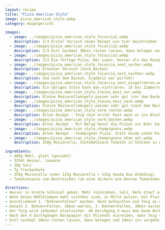 ```yaml
---
layout: recipe
title: "Pizza American Style"
image: pizza_american_style.webp
category: Hauptgericht

images:
  - image: ../images/pizza_american_style_focaccia1.webp
    description: 1/3 Erster Versuch neues Rezept wie hier beschrieben
  - image: ../images/pizza_american_style_focaccia2.webp
    description: 2/3 Evtl nochmal 30min rasten lassen, dann belegen und 14min ins vorgeheizte Backrohr (280°C Ober/Unter Hitze) geben. Evtl nach 10min kurz Dampf rauslassen
  - image: ../images/pizza_american_style_focaccia3.webp
    description: 3/3 Die fertige Pizza. War super, besser als das Rezept hier!
  - image: ../images/pizza_american_style_focaccia_next_vorher.webp
    description: Erneuter Versuch (vorm Backen)
  - image: ../images/pizza_american_style_focaccia_next_nachher.webp
    description: Und nach dem Backen. Ergebnis war perfekt!
  - image: ../images/pizza_american_style_focaccia_next_eingefrohren.webp
    description: Ein übriges Stück kann man einfrieren. 1h bei Zimmertemperatur auftauen lassen, dann bei 200°C Heißluft 10min aufbacken (evtl kürzer)
  - image: ../images/pizza_american_style_kleine_mozz_vor.webp
    description: Kleine Mozzarellakugeln passen sehr gut (vor dem Backen)
  - image: ../images/pizza_american_style_kleine_mozz_nach.webp
    description: Kleine Mozzarellakugeln passen sehr gut (nach dem Backen)
  - image: ../images/pizza_american_style_vorm_rasten.webp
    description: Altes Rezept - Teig nach erster Rast wenn er ins Blech gegeben wurde
  - image: ../images/pizza_american_style_vorm_backen.webp
    description: Altes Rezept - Mit Belag bevor die Pizzen ins Rohr kommen
  - image: ../images/pizza_american_style_champignons.webp
    description: Altes Rezept - Champignon Pizza. Statt Gouda unten Parmesan+Tomatensauce vermischt ist auch gut aber Parmesan schmeckt zu sehr hervor. Das Bild zeigt das alte Rezept mit 2 kleinen Blech die man etwas überlappen muss damit sie sich im Backrohr ausgehen
  - image: ../images/pizza_american_style_champignons_ohne_oel.webp
    description: 250g Mozzarella, ConteDeCesare Tomaten in Stücken in extra dickem Saft, KEIN Öl auf Teig oder Backpapier. Ergebnis war unten trotzdem resch, sehr gut aber leider zu flüssig. Vmtl wegen Champignons + Mozzarella (nicht abgetropft)

ingredients:
  - 400g Mehl, glatt (gesiebt)
  - 335ml Wasser, lauwarm
  - 10g Salz
  - 7g Trockenhefe
  - 250g Mozzarella (oder 125g Mozzarella + 125g Gouda bzw Almkönig)
  - Tomatensauce zum Bestreichen (zb eine dickere wie Denree Tomatenmark mit flüssiger Sauce vermischen oder nur Mutti)

directions:
- Wasser in breite Schüssel geben. Mehl reinsieben, Salz, Hefe drauf und mit Teigkarte gut vermischen.
- Wenn keine Mehlklumpen mehr sichtbar sind, in Mitte putzen, mit Plastikfolie zudecken und 30min rasten lassen
- Anschließend 1. "Dehnen+Falten" machen. Hand befeuchten und Teig an einem Eck heben und drüberschlagen, Schlüssel 1/4 drehen und erneut machen etc. Nach 4x ist der gesamte Teig 1x umgefalten und man wartet 30min
- Danach 2. Dehnen+Falten, 30min warten, 3. Dehnen+Falten, 30min warten, 4. Dehnen+Falten, 30min warten (könnte man noch öfters wiederholen)
- Der Teig wird jedesmal elastischer. Ab Durchgang 3 muss man beim Hochziehen des Teigs leicht wackeln damit er sich besser falten lässt
- Nach den 4 Durchgängen Backpapier mit Olivenöl einreiben, dann Teig vorsichtig rausheben und in Mitte geben. 10min warten (macht Teig wieder formbar) und in die Ecken ziehen damit ca das gesamte Blech bedeckt ist.
- Evtl nochmal 30min rasten lassen, dann belegen und 14min ins vorgeheizte Backrohr (280°C Ober/Unter Hitze) geben. Evtl nach 10min kurz Dampf rauslassen
---
```

